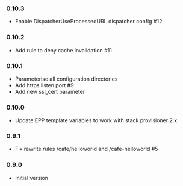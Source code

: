 ### 0.10.3
* Enable DispatcherUseProcessedURL dispatcher config #12

### 0.10.2
* Add rule to deny cache invalidation #11

### 0.10.1
* Parameterise all configuration directories
* Add https listen port #9
* Add new ssl_cert parameter

### 0.10.0
* Update EPP template variables to work with stack provisioner 2.x

### 0.9.1
* Fix rewrite rules /cafe/helloworld and /cafe-helloworld #5

### 0.9.0
* Initial version
